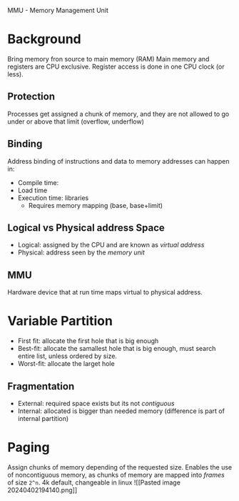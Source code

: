 MMU - Memory Management Unit
# Background
Bring memory fron source to main memory (RAM)
Main memory and registers are CPU exclusive.
Register access is done in one CPU clock (or less).
## Protection
Processes get assigned a chunk of memory, and they are not allowed to go under or above that limit (overflow, underflow)
## Binding
Address binding of instructions and data to memory addresses can happen in:
- Compile time:
- Load time
- Execution time: libraries
	- Requires memory mapping (base, base+limit)
## Logical vs Physical address Space
- Logical: assigned by the CPU and are known as *virtual address*
- Physical: address seen by the *memory unit*
## MMU
Hardware device that at run time maps virtual to physical address.
# Variable Partition
- First fit: allocate the first hole that is big enough
- Best-fit: allocate the samallest hole that is big enough, must search entire list, unless ordered by size.
- Worst-fit: allocate the larget hole
## Fragmentation
- External: required space exists but its not *contiguous*
- Internal: allocated is bigger than needed memory (difference is part of internal partition)

# Paging
Assign chunks of memory depending of the requested size.
Enables the use of noncontiguous memory, as chunks of memory are mapped into *frames* of size `2^n`.
4k default, changeable in linux
![[Pasted image 20240402194140.png]]